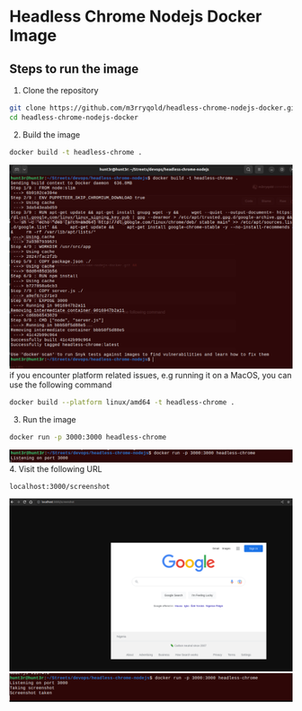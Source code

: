 # Headless Chrome Nodejs Docker Image
## Steps to run the image
1. Clone the repository
```bash
git clone https://github.com/m3rryqold/headless-chrome-nodejs-docker.git &&
cd headless-chrome-nodejs-docker
```
2. Build the image
```bash
docker build -t headless-chrome .
```
![](2023-01-09-13-21-20.png)
if you encounter platform related issues, e.g running it on a MacOS, you can use the following command
```bash
docker build --platform linux/amd64 -t headless-chrome .
```
3. Run the image
```bash
docker run -p 3000:3000 headless-chrome
```
![](2023-01-09-13-22-19.png)
4. Visit the following URL
```
localhost:3000/screenshot
```
![](2023-01-09-13-57-56.png)
![](2023-01-09-13-58-53.png)
